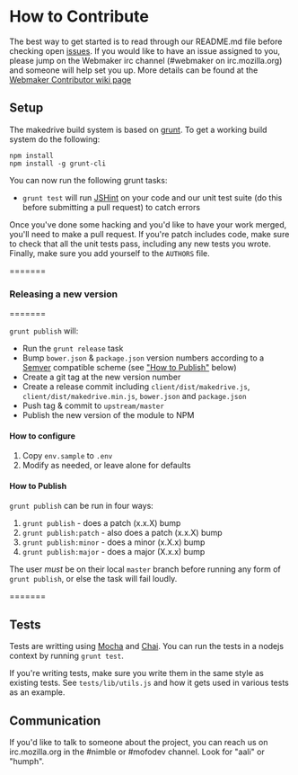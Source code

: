 # How to Contribute

The best way to get started is to read through our README.md file before checking open [issues](https://github.com/mozilla/makedrive/issues). If you would like to have an issue assigned to you, please jump on the Webmaker irc channel (#webmaker on irc.mozilla.org) and someone will help set you up. More details can be found at the [Webmaker Contributor wiki page](https://wiki.mozilla.org/Webmaker/Code)

## Setup

The makedrive build system is based on [grunt](http://gruntjs.com/). To get a working build system
do the following:

```
npm install
npm install -g grunt-cli
```

You can now run the following grunt tasks:
* `grunt test` will run [JSHint](http://www.jshint.com/) on your code and our unit test suite (do this before submitting a pull request) to catch errors

Once you've done some hacking and you'd like to have your work merged, you'll need to
make a pull request. If you're patch includes code, make sure to check that all the
unit tests pass, including any new tests you wrote. Finally, make sure you add yourself
to the `AUTHORS` file.

=======
### Releasing a new version
=======

`grunt publish` will:

* Run the `grunt release` task
* Bump `bower.json` & `package.json` version numbers according to a [Semver](http://semver.org/) compatible scheme (see ["How to Publish"](#how-to-publish) below)
* Create a git tag at the new version number
* Create a release commit including `client/dist/makedrive.js`, `client/dist/makedrive.min.js`, `bower.json` and `package.json`
* Push tag & commit to `upstream/master`
* Publish the new version of the module to NPM

#### How to configure
1. Copy `env.sample` to `.env`
2. Modify as needed, or leave alone for defaults

#### How to Publish
`grunt publish` can be run in four ways:

1.  `grunt publish` - does a patch (x.x.X) bump
2.  `grunt publish:patch` - also does a patch (x.x.X) bump
3.  `grunt publish:minor` - does a minor (x.X.x) bump
4.  `grunt publish:major` - does a major (X.x.x) bump

The user *must* be on their local `master` branch before running any form of `grunt publish`, or else the task will fail loudly.

=======
## Tests

Tests are writting using [Mocha](http://visionmedia.github.io/mocha/) and [Chai](http://chaijs.com/api/bdd/).
You can run the tests in a nodejs context by running `grunt test`.

If you're writing tests, make sure you write them in the same style as existing tests. See `tests/lib/utils.js` and how it gets used in various tests as
an example.

## Communication

If you'd like to talk to someone about the project, you can reach us on irc.mozilla.org in the #nimble or #mofodev channel. Look for "aali" or "humph".
